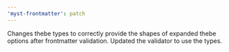 ```yaml
---
'myst-frontmatter': patch
---
```


Changes thebe types to correctly provide the shapes of expanded thebe options after frontmatter validation. Updated the validator to use the types.
